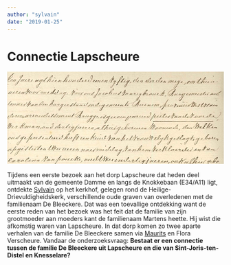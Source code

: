 ```yaml
---
author: "sylvain"
date: "2019-01-25"
---
```

# Connectie Lapscheure

![](./achtergrond.jpg)

Tijdens een eerste bezoek aan het dorp Lapscheure dat heden deel uitmaakt van de gemeente Damme en langs de Knokkebaan (E34/A11) ligt, 
ontdekte [Sylvain](1950-sylvain-de-bleeckere) op het kerkhof, gelegen rond de Heilige-Drievuldigheidskerk, verschillende oude graven van overledenen met de familienaam De Bleeckere. Dat was een toevallige ontdekking want de eerste reden van het bezoek was het feit dat de familie van zijn grootmoeder aan moeders kant de familienaam Martens heette. Hij wist die afkomstig waren van Lapscheure. In dat dorp komen zo twee aparte verhalen van de familie De Bleeckere samen via [Maurits](1916-maurits-de-bleeckere) en Flora Verscheure. Vandaar de onderzoeksvraag: **Bestaat er een connectie tussen de familie De Bleeckere uit Lapscheure en die van Sint-Joris-ten-Distel en Knesselare?**   

